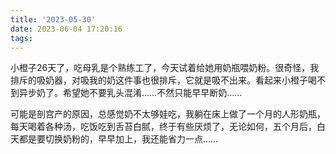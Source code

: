 ```yaml
---
title: '2023-05-30'
date: 2023-06-04 17:20:16
tags:
---
```


小橙子26天了，吃母乳是个熟练工了，今天试着给她用奶瓶喂奶粉。很奇怪，我排斥的吸奶器，对吸我的奶这件事也很排斥，它就是吸不出来。看起来小橙子喝不到异步奶了。希望她不要乳头混淆……不然只能早早断奶……

可能是剖宫产的原因，总感觉奶不太够娃吃，我躺在床上做了一个月的人形奶瓶，每天喝着各种汤，吃饭吃到舌苔白腻，终于有些厌烦了，无论如何，五个月后，白天都是要切换奶粉的，早早加上，我还能省力一点……


